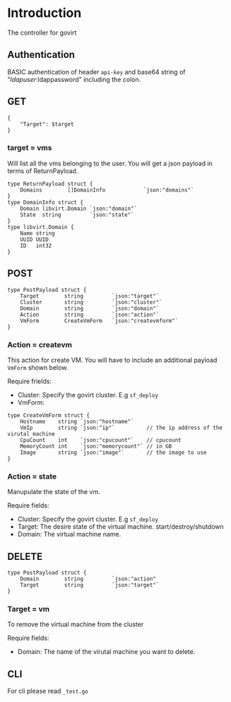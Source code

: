 # Introduction #
The controller for govirt

## Authentication 
BASIC authentication of header `api-key` and base64 string of "$ldapuser:$ldappassword" including the colon.

## GET 
``` 
{
    "Target": $target
}
```

### target = vms ###
Will list all the vms belonging to the user. You will get a json payload in terms of ReturnPayload. 

```
type ReturnPayload struct {
    Domains        []DomainInfo            `json:"domains"`
}
type DomainInfo struct {
    Domain libvirt.Domain `json:"domain"`
    State  string         `json:"state"`
}
type libvirt.Domain {
    Name string
    UUID UUID
    ID   int32 
}
```


## POST 
```
type PostPayload struct {
    Target        string         `json:"target"`
    Cluster       string         `json:"cluster"`
    Domain        string         `json:"domain"`
    Action        string         `json:"action"`
    VmForm        CreateVmForm   `json:"createvmform"`
}
```

### Action = createvm ###
This action for create VM. You will have to include an additional payload `VmForm` shown below. 

Require frields: 
- Cluster: Specify the govirt cluster. E.g `sf_deploy`
- VmForm:
```
type CreateVmForm struct {
    Hostname    string `json:"hostname"`
    VmIp        string `json:"ip"`          // the ip address of the virutal machine
    CpuCount    int    `json:"cpucount"`    // cpucount
    MemoryCount int    `json:"memorycount"` // in GB
    Image       string `json:"image"`       // the image to use
}
```
### Action = state ###
Manupulate the state of the vm.

Require fields: 
- Cluster: Specify the govirt cluster. E.g `sf_deploy`
- Target: The desire state of the virtual machine. start/destroy/shutdown
- Domain: The virtual machine name. 

## DELETE 
```
type PostPayload struct {
    Domain        string         `json:"action"
    Target        string         `json:"target"`
}
```
### Target = vm ###
To remove the virtual machine from the cluster 

Require fields: 
 - Domain: The name of the virutal machine you want to delete. 

## CLI
For cli please read `_test.go`
